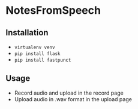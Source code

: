 # NotesFromSpeech
## Installation
- ```virtualenv venv```
- ```pip install flask```
- ```pip install fastpunct```
## Usage
- Record audio and upload in the record page
- Upload audio in .wav format in the upload page
